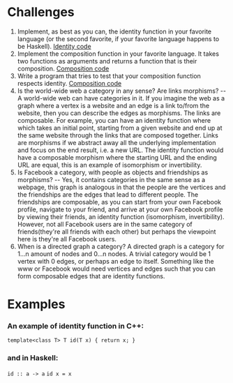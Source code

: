 # Challenges
1. Implement, as best as you can, the identity function in your favorite language (or the second favorite, if your favorite language
happens to be Haskell). [Identity code](test_identity_function.py)
2. Implement the composition function in your favorite language. It
takes two functions as arguments and returns a function that is
their composition. [Composition code](test_compose_functions.py)
3. Write a program that tries to test that your composition function
respects identity. [Composition code](test_compose_functions.py)
4. Is the world-wide web a category in any sense? Are links 
morphisms? -- A world-wide web can have categories in it. If you imagine the 
web as a graph where a vertex is a website and an edge is a link
to/from the website, then you can describe the edges as morphisms.
The links are composable. For example, you can have an identity function 
where which takes an initial point, starting from a given website 
and end up at the same website through the links that are composed 
together. Links are morphisms if we abstract away all the 
underlying implementation and focus on the end result, i.e.
a new URL. The identity function would have a composable morphism
where the starting URL and the ending URL are equal, this is 
an example of isomorphism or invertibility.
5. Is Facebook a category, with people as objects and friendships as
morphisms? -- Yes, it contains categories in the same sense as a 
webpage, this graph is analogous in that the people are the vertices 
and the friendships are the edges that lead to different people. 
The friendships are composable, as you can start from your own 
Facebook profile, navigate to your friend, and arrive at your own 
Facebook profile by viewing their friends, an identity function 
(isomorphism, invertibility). However, not all Facebook users are 
in the same category of friends(they're all friends with each other)
but perhaps the viewpoint here is they're all Facebook users.
6. When is a directed graph a category?
A directed graph is a category for 1...n amount of nodes and 0...n nodes.
A trivial category would be 1 vertex with 0 edges, or perhaps an edge 
to itself. Something like the www or Facebook would need vertices and
edges such that you can form composable edges that are identity
functions.

# Examples 
### An example of identity function in C++:
`template<class T> T id(T x) { return x; }`

### and in Haskell:
`id :: a -> a`
`id x = x`
